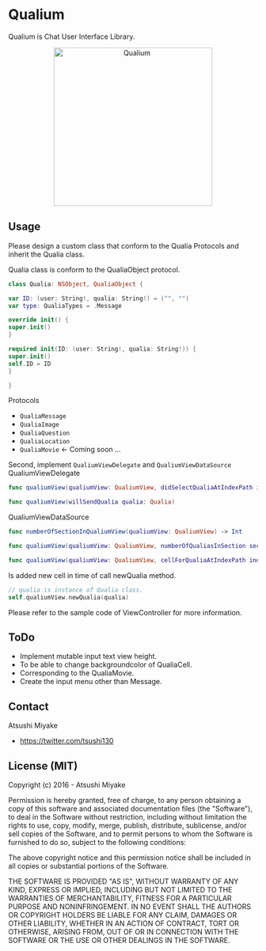 # Qualium

Qualium is Chat User Interface Library.

<p align="center">
<img src="https://github.com/atsushi130/Qualium/blob/master/Qualium/images/Qualium.gif" alt="Qualium" width="320"/>
</p>

## Usage

Please design a custom class that conform to the Qualia Protocols and inherit the Qualia class. 

Qualia class is conform to the QualiaObject protocol.
```swift
class Qualia: NSObject, QualiaObject {

var ID: (user: String!, qualia: String!) = ("", "")
var type: QualiaTypes = .Message

override init() {
super.init()
}

required init(ID: (user: String!, qualia: String!)) {
super.init()
self.ID = ID
}

}
```

Protocols
- `QualiaMessage`
- `QualiaImage`
- `QualiaQuestion`
- `QualiaLocation`
- `QualiaMovie` ← Coming soon ...

Second, implement `QualiumViewDelegate` and `QualiumViewDataSource`    
QualiumViewDelegate
```swift
func qualiumView(qualiumView: QualiumView, didSelectQualiaAtIndexPath indexPath: NSIndexPath)
```
```swift
func qualiumView(willSendQualia qualia: Qualia)
```

QualiumViewDataSource
```swift
func numberOfSectionInQualiumView(qualiumView: QualiumView) -> Int
```
```swift
func qualiumView(qualiumView: QualiumView, numberOfQualiasInSection section: Int) -> Int
```
```swift
func qualiumView(qualiumView: QualiumView, cellForQualiaAtIndexPath indexPath: NSIndexPath) -> QualiaCell
```

Is added new cell in time of call newQualia method.
```swift
// qualia is instance of Qualia class.
self.qualiumView.newQualia(qualia)
```

Please refer to the sample code of ViewController for more information.

## ToDo
- Implement mutable input text view height.
- To be able to change backgroundcolor of QualiaCell.
- Corresponding to the QualiaMovie.
- Create the input menu other than Message.

## Contact

Atsushi Miyake
- https://twitter.com/tsushi130


## License (MIT)

Copyright (c) 2016 - Atsushi Miyake

Permission is hereby granted, free of charge, to any person obtaining a copy
of this software and associated documentation files (the "Software"), to deal
in the Software without restriction, including without limitation the rights
to use, copy, modify, merge, publish, distribute, sublicense, and/or sell
copies of the Software, and to permit persons to whom the Software is
furnished to do so, subject to the following conditions:

The above copyright notice and this permission notice shall be included in
all copies or substantial portions of the Software.

THE SOFTWARE IS PROVIDED "AS IS", WITHOUT WARRANTY OF ANY KIND, EXPRESS OR
IMPLIED, INCLUDING BUT NOT LIMITED TO THE WARRANTIES OF MERCHANTABILITY,
FITNESS FOR A PARTICULAR PURPOSE AND NONINFRINGEMENT. IN NO EVENT SHALL THE
AUTHORS OR COPYRIGHT HOLDERS BE LIABLE FOR ANY CLAIM, DAMAGES OR OTHER
LIABILITY, WHETHER IN AN ACTION OF CONTRACT, TORT OR OTHERWISE, ARISING FROM,
OUT OF OR IN CONNECTION WITH THE SOFTWARE OR THE USE OR OTHER DEALINGS IN
THE SOFTWARE.
